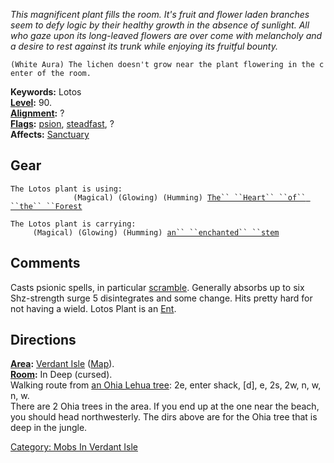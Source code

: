 *This magnificent plant fills the room. It's fruit and flower laden
branches seem to defy logic by their healthy growth in the absence of
sunlight. All who gaze upon its long-leaved flowers are over come with
melancholy and a desire to rest against its trunk while enjoying its
fruitful bounty.*

`(White Aura) The lichen doesn't grow near the plant flowering in the center of the room.`

**Keywords:** Lotos  
**[Level](Level.md "wikilink"):** 90.  
**[Alignment](Alignment.md "wikilink"):** ?  
**[Flags](:Category:_Mob_Types.md "wikilink"):**
[psion](Spellcasting_Mobs.md "wikilink"),
[steadfast](Sentinel_Mobs.md "wikilink"), ?  
**Affects:** [Sanctuary](Sanctuary "wikilink")  

## Gear

`The Lotos plant is using:`  
<held>`              (Magical) (Glowing) (Humming) `[`The`` ``Heart`` ``of`` ``the`` ``Forest`](Heart_Of_The_Forest.md "wikilink")

`The Lotos plant is carrying:`  
`     (Magical) (Glowing) (Humming) `[`an`` ``enchanted`` ``stem`](Enchanted_Stem.md "wikilink")

## Comments

Casts psionic spells, in particular [scramble](Scramble.md "wikilink").
Generally absorbs up to six Shz-strength surge 5 disintegrates and some
change. Hits pretty hard for not having a wield. Lotos Plant is an
[Ent](Ent "wikilink").

## Directions

**[Area](:Category:_Areas.md "wikilink"):** [Verdant
Isle](:Category:_Verdant_Isle.md "wikilink")
([Map](Verdant_Isle_Map.md "wikilink")).  
**[Room](:Category:_Rooms.md "wikilink"):** In Deep (cursed).  
Walking route from [an Ohia Lehua tree](Ohia_Lehua_Tree.md "wikilink"):
2e, enter shack, \[d\], e, 2s, 2w, n, w, n, w.  
There are 2 Ohia trees in the area. If you end up at the one near the
beach, you should head northwesterly. The dirs above are for the Ohia
tree that is deep in the jungle.

[Category: Mobs In Verdant
Isle](Category:_Mobs_In_Verdant_Isle "wikilink")

